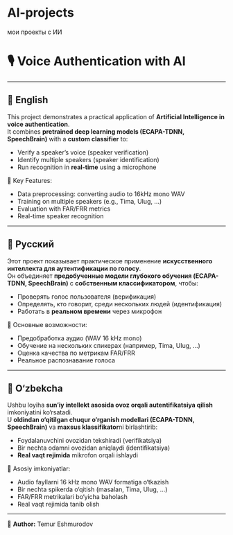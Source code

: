 # AI-projects
мои проекты с ИИ
# 🎙️ Voice Authentication with AI

---

## 📌 English

This project demonstrates a practical application of **Artificial Intelligence in voice authentication**.  
It combines **pretrained deep learning models (ECAPA-TDNN, SpeechBrain)** with a **custom classifier** to:  
- Verify a speaker’s voice (speaker verification)  
- Identify multiple speakers (speaker identification)  
- Run recognition in **real-time** using a microphone  

🔹 Key Features:
- Data preprocessing: converting audio to 16kHz mono WAV  
- Training on multiple speakers (e.g., Tima, Ulug, …)  
- Evaluation with FAR/FRR metrics  
- Real-time speaker recognition  

---

## 📌 Русский

Этот проект показывает практическое применение **искусственного интеллекта для аутентификации по голосу**.  
Он объединяет **предобученные модели глубокого обучения (ECAPA-TDNN, SpeechBrain)** с **собственным классификатором**, чтобы:  
- Проверять голос пользователя (верификация)  
- Определять, кто говорит, среди нескольких людей (идентификация)  
- Работать в **реальном времени** через микрофон  

🔹 Основные возможности:
- Предобработка аудио (WAV 16 kHz mono)  
- Обучение на нескольких спикерах (например, Tima, Ulug, …)  
- Оценка качества по метрикам FAR/FRR  
- Реальное распознавание голоса  

---

## 📌 O‘zbekcha

Ushbu loyiha **sun’iy intellekt asosida ovoz orqali autentifikatsiya qilish** imkoniyatini ko‘rsatadi.  
U **oldindan o‘qitilgan chuqur o‘rganish modellari (ECAPA-TDNN, SpeechBrain)** va **maxsus klassifikator**ni birlashtirib:  
- Foydalanuvchini ovozidan tekshiradi (verifikatsiya)  
- Bir nechta odamni ovozidan aniqlaydi (identifikatsiya)  
- **Real vaqt rejimida** mikrofon orqali ishlaydi  

🔹 Asosiy imkoniyatlar:
- Audio fayllarni 16 kHz mono WAV formatiga o‘tkazish  
- Bir nechta spikerda o‘qitish (masalan, Tima, Ulug, …)  
- FAR/FRR metrikalari bo‘yicha baholash  
- Real vaqt rejimida tanib olish  

---

👤 **Author:** Temur Eshmurodov  
